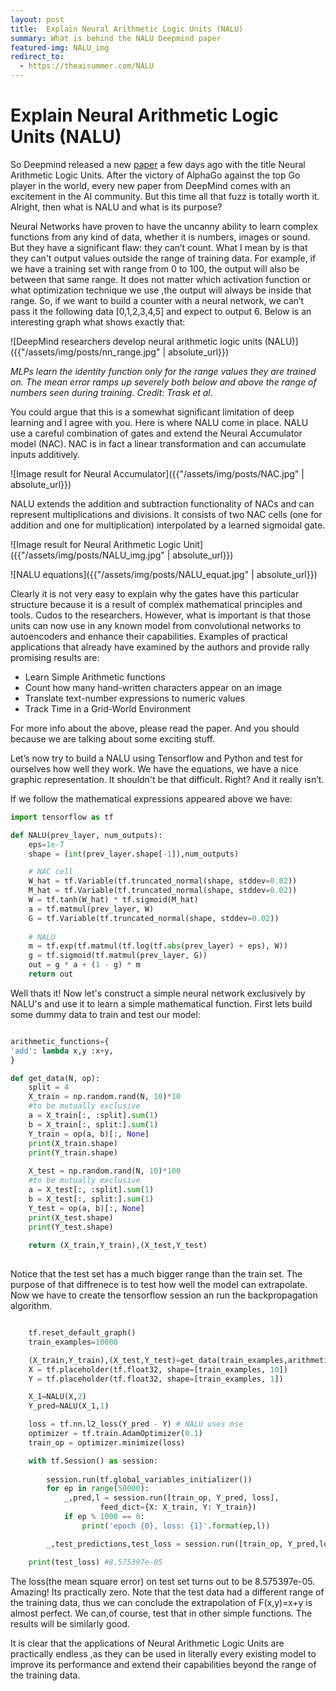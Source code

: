 ```yaml
---
layout: post
title:  Explain Neural Arithmetic Logic Units (NALU)
summary: What is behind the NALU Deepmind paper
featured-img: NALU_img
redirect_to:
  - https://theaisummer.com/NALU
---
```


# Explain Neural Arithmetic Logic Units (NALU)

So Deepmind released a new [paper](https://arxiv.org/pdf/1808.00508.pdf) a few
days ago with the title Neural Arithmetic Logic Units. After the victory of
AlphaGo against the top Go player in the world, every new paper from DeepMind
comes with an excitement in the AI community. But this time all that fuzz is
totally worth it. Alright, then what is NALU and what is its purpose?

Neural Networks have proven to have the uncanny ability to learn complex
functions from any kind of data, whether it is numbers, images or sound. But
they have a significant flaw: they can’t count. What I mean by is that they can't
output values outside the range of training data. For example, if we have a
training set with range from 0 to 100, the output will also be between that same
range. It does not matter which activation function or what optimization
technique we use ,the output will always be inside that range. So, if we want to
build a counter with a neural network, we can’t pass it the following data
[0,1,2,3,4,5] and expect to output 6. Below is an interesting graph what shows
exactly that:

![DeepMind researchers develop neural arithmetic logic units (NALU)]({{"/assets/img/posts/nn_range.jpg" | absolute_url}})

  *MLPs learn the identity function only for the range values they are trained on.
 The mean error ramps up severely both below and above the range of numbers seen
 during training. Credit: Trask et al.* 

You could argue that this is a somewhat significant limitation of deep learning
and I agree with you. Here is where NALU come in place. NALU use a careful
combination of gates and extend the Neural Accumulator model (NAC). NAC is in
fact a linear transformation and can accumulate inputs additively.

![Image result for Neural Accumulator]({{"/assets/img/posts/NAC.jpg" | absolute_url}})

NALU extends the addition and subtraction functionality of NACs and can
represent multiplications and divisions. It consists of two NAC cells (one for
addition and one for multiplication) interpolated by a learned sigmoidal gate.

![Image result for Neural Arithmetic Logic Unit]({{"/assets/img/posts/NALU_img.jpg" | absolute_url}})

![NALU equations]({{"/assets/img/posts/NALU_equat.jpg" | absolute_url}})

Clearly it is not very easy to explain why the gates have this particular
structure because it is a result of complex mathematical principles and tools.
Cudos to the researchers. However, what is important is that those units can now
use in any known model from convolutional networks to autoencoders and enhance
their capabilities. Examples of practical applications that already have
examined by the authors and provide rally promising results are:

-   Learn Simple Arithmetic functions
-   Count how many hand-written characters appear on an image
-   Translate text-number expressions to numeric values
-   Track Time in a Grid-World Environment

For more info about the above, please read the paper. And you should because we
are talking about some exciting stuff.

Let’s now try to build a NALU using Tensorflow and Python and test for ourselves how well they work. We have the equations, we have a nice graphic representation. It shouldn't be that difficult.
Right? And it really isn’t.

If we follow the mathematical expressions appeared above we have:

```python
import tensorflow as tf

def NALU(prev_layer, num_outputs):
    eps=1e-7
    shape = (int(prev_layer.shape[-1]),num_outputs)

    # NAC cell
    W_hat = tf.Variable(tf.truncated_normal(shape, stddev=0.02))
    M_hat = tf.Variable(tf.truncated_normal(shape, stddev=0.02))
    W = tf.tanh(W_hat) * tf.sigmoid(M_hat)
    a = tf.matmul(prev_layer, W)
    G = tf.Variable(tf.truncated_normal(shape, stddev=0.02))
    
    # NALU
    m = tf.exp(tf.matmul(tf.log(tf.abs(prev_layer) + eps), W))
    g = tf.sigmoid(tf.matmul(prev_layer, G))
    out = g * a + (1 - g) * m
    return out

```
Well thats it! Now let's construct a simple neural network exclusively by NALU's and use it to learn a simple mathematical function. First lets build some dummy data to train and test our model:

```python

arithmetic_functions={
'add': lambda x,y :x+y,
}

def get_data(N, op):
    split = 4
    X_train = np.random.rand(N, 10)*10
    #to be mutually exclusive
    a = X_train[:, :split].sum(1)
    b = X_train[:, split:].sum(1)
    Y_train = op(a, b)[:, None]
    print(X_train.shape)
    print(Y_train.shape)
    
    X_test = np.random.rand(N, 10)*100
    #to be mutually exclusive
    a = X_test[:, :split].sum(1)
    b = X_test[:, split:].sum(1)
    Y_test = op(a, b)[:, None]
    print(X_test.shape)
    print(Y_test.shape)
    
    return (X_train,Y_train),(X_test,Y_test)
  
```
Notice that the test set has a much bigger range than the train set. The purpose of that diffrenece is to test how well the model can extrapolate. Now we have to create the tensorflow session an run the backpropagation algorithm.

```python

    tf.reset_default_graph()
    train_examples=10000

    (X_train,Y_train),(X_test,Y_test)=get_data(train_examples,arithmetic_functions['add'])  
    X = tf.placeholder(tf.float32, shape=[train_examples, 10])
    Y = tf.placeholder(tf.float32, shape=[train_examples, 1])

    X_1=NALU(X,2)
    Y_pred=NALU(X_1,1)

    loss = tf.nn.l2_loss(Y_pred - Y) # NALU uses mse
    optimizer = tf.train.AdamOptimizer(0.1)
    train_op = optimizer.minimize(loss)

    with tf.Session() as session:
            
        session.run(tf.global_variables_initializer())
        for ep in range(50000):
            _,pred,l = session.run([train_op, Y_pred, loss], 
                    feed_dict={X: X_train, Y: Y_train})
            if ep % 1000 == 0:
                print('epoch {0}, loss: {1}'.format(ep,l))

        _,test_predictions,test_loss = session.run([train_op, Y_pred,loss],feed_dict={X:X_test,Y:Y_test})

    print(test_loss) #8.575397e-05
```
 
 The loss(the mean square error) on test set turns out to be 8.575397e-05. Amazing! Its practically zero. Note that the test data had a different range of the training data, thus we can conclude the extrapolation of F(x,y)=x+y is almost perfect. We can,of course, test that in other simple functions. The results will be similarly good.  

 It is clear that the applications of Neural Arithmetic Logic Units are practically endless ,as they can be used in literally every existing model to improve its performance and extend their capabilities beyond the range of the training data. 

